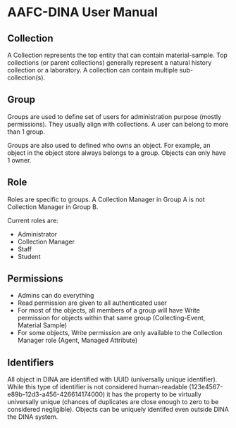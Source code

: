 # AAFC-DINA User Manual

## Collection

A Collection represents the top entity that can contain material-sample. Top collections (or parent collections) generally represent a natural history collection or a laboratory. A collection can contain multiple sub-collection(s).

## Group

Groups are used to define set of users for administration purpose (mostly permissions). They usually align with collections.
A user can belong to more than 1 group.

Groups are also used to defined who owns an object. For example, an object in the object store always belongs to a group.
Objects can only have 1 owner.

## Role

Roles are specific to groups. A Collection Manager in Group A is not Collection Manager in Group B.

Current roles are:

* Administrator
* Collection Manager
* Staff
* Student

## Permissions

* Admins can do everything
* Read permission are given to all authenticated user
* For most of the objects, all members of a group will have Write permission for objects within that same group (Collecting-Event, Material Sample)
* For some objects, Write permission are only available to the Collection Manager role (Agent, Managed Attribute)

## Identifiers

All object in DINA are identified with UUID (universally unique identifier). While this type of identifier is not considered human-readable (123e4567-e89b-12d3-a456-426614174000) it has the property to be virtually universally unique (chances of duplicates are close enough to zero to be considered negligible). Objects can be uniquely identifed even outside DINA the DINA system.
